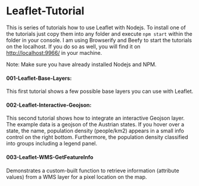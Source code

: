 # Leaflet-Tutorial

This is series of tutorials how to use Leaflet with Nodejs. To install one of the tutorials just copy them into any folder and execute `npm start` within the folder in your console.
I am using Browserify and Beefy to start the tutorials on the localhost. If you do so as well, you will find it on <http://localhost:9966/> in your machine.

Note: Make sure you have already installed Nodejs and NPM.

#### 001-Leaflet-Base-Layers:

This first tutorial shows a few possible base layers you can use with Leaflet.

#### 002-Leaflet-Interactive-Geojson:

This second tutorial shows how to integrate an interactive Geojson layer. The example data is a geojson of the Austrian states. If you hover over a state, the name, population density (people/km2) appears in a small info control on the right bottom. Furthermore, the population density classified into groups including a legend panel.

#### 003-Leaflet-WMS-GetFeatureInfo

Demonstrates a custom-built function to retrieve information (attribute values) from a WMS layer for a pixel location on the map.


